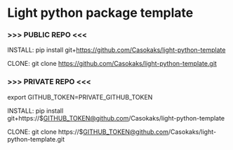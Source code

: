 # Light python package template

### >>> PUBLIC REPO <<<

INSTALL: pip install git+https://github.com/Casokaks/light-python-template

CLONE: git clone https://github.com/Casokaks/light-python-template.git

### >>> PRIVATE REPO <<<

export GITHUB_TOKEN=PRIVATE_GITHUB_TOKEN

INSTALL: pip install git+https://$GITHUB_TOKEN@github.com/Casokaks/light-python-template

CLONE: git clone https://$GITHUB_TOKEN@github.com/Casokaks/light-python-template.git
